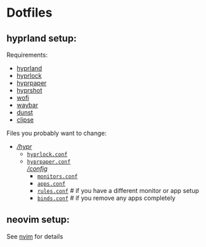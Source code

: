 # Dotfiles

## hyprland setup:

Requirements:

- [hyprland](https://github.com/hyprwm/Hyprland)
- [hyprlock](https://github.com/hyprwm/hyprlock)
- [hyprpaper](https://github.com/hyprwm/hyprpaper)
- [hyprshot](https://github.com/Gustash/Hyprshot)
- [wofi](https://hg.sr.ht/~scoopta/wofi)
- [waybar](https://github.com/Alexays/Waybar)
- [dunst](https://github.com/dunst-project/dunst)
- [clipse](https://github.com/savedra1/clipse)

Files you probably want to change:

- [*/hypr*](hypr)
    - [`hyprlock.conf`](hypr/hyprlock.conf)
    - [`hyprpaper.conf`](hypr/hyprpaper.conf)\
    [*/config*](hypr/config)
        - [`monitors.conf`](hypr/config/monitors.conf)
        - [`apps.conf`](hypr/config/apps.conf)
        - [`rules.conf`](hypr/config/rules.conf)  # if you have a different monitor or app setup
        - [`binds.conf`](hypr/config/binds.conf)  # if you remove any apps completely


## neovim setup:

See [nvim](https://github.com/LetsDuck2210/nvim_config) for details

